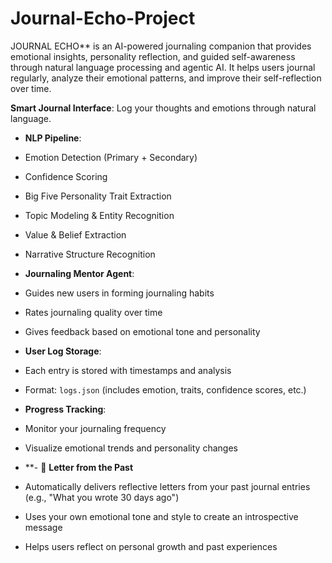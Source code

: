 # Journal-Echo-Project

JOURNAL ECHO** is an AI-powered journaling companion that provides emotional insights, personality reflection, and guided self-awareness through natural language processing and agentic AI. It helps users journal regularly, analyze their emotional patterns, and improve their self-reflection over time.

**Smart Journal Interface**: Log your thoughts and emotions through natural language.
-  **NLP Pipeline**:
  - Emotion Detection (Primary + Secondary)
  - Confidence Scoring
  - Big Five Personality Trait Extraction
  - Topic Modeling & Entity Recognition
  - Value & Belief Extraction
  - Narrative Structure Recognition

-  **Journaling Mentor Agent**:
  - Guides new users in forming journaling habits
  - Rates journaling quality over time
  - Gives feedback based on emotional tone and personality

-  **User Log Storage**:
  - Each entry is stored with timestamps and analysis
  - Format: `logs.json` (includes emotion, traits, confidence scores, etc.)

-  **Progress Tracking**:
  - Monitor your journaling frequency
  - Visualize emotional trends and personality changes

-  **- 💌 **Letter from the Past**
  - Automatically delivers reflective letters from your past journal entries (e.g., "What you wrote 30 days ago")
  - Uses your own emotional tone and style to create an introspective message
  - Helps users reflect on personal growth and past experiences
